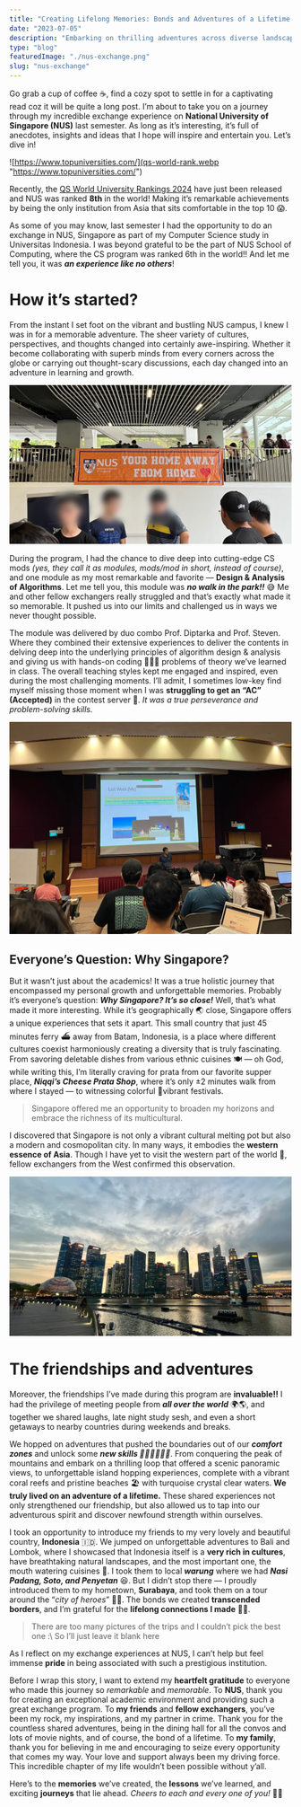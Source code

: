 ```yaml
---
title: "Creating Lifelong Memories: Bonds and Adventures of a Lifetime at NUS"
date: "2023-07-05"
description: "Embarking on thrilling adventures across diverse landscapes, from conquering mountain peaks on a motorbike to exploring pristine island beaches, our shared travel experiences forged unforgettable bonds."
type: "blog"
featuredImage: "./nus-exchange.png"
slug: "nus-exchange"
---
```


Go grab a cup of coffee ☕️, find a cozy spot to settle in for a captivating read coz it will be quite a long post. I’m about to take you on a journey through my incredible exchange experience on **National University of Singapore (NUS)** last semester. As long as it’s interesting, it’s full of anecdotes, insights and ideas that I hope will inspire and entertain you. Let’s dive in!

![https://www.topuniversities.com/](qs-world-rank.webp "https://www.topuniversities.com/")

Recently, the [QS World University Rankings 2024](https://www.topuniversities.com/university-rankings/world-university-rankings/2024) have just been released and NUS was ranked **8th** in the world! Making it’s remarkable achievements by being the only institution from Asia that sits comfortable in the top 10 😱.

As some of you may know, last semester I had the opportunity to do an exchange in NUS, Singapore as part of my Computer Science study in Universitas Indonesia. I was beyond grateful to be the part of NUS School of Computing, where the CS program was ranked 6th in the world!! And let me tell you, it was **_an experience like no others_**!

# **How it’s started?**

From the instant I set foot on the vibrant and bustling NUS campus, I knew I was in for a memorable adventure. The sheer variety of cultures, perspectives, and thoughts changed into certainly awe-inspiring. Whether it become collaborating with superb minds from every corners across the globe or carrying out thought-scary discussions, each day changed into an adventure in learning and growth.

![The very first few week — Exchangers Welcoming Party](welcoming-party.webp "The very first few week — Exchangers Welcoming Party")

During the program, I had the chance to dive deep into cutting-edge CS mods *(yes, they call it as modules, mods/mod in short, instead of course)*, and one module as my most remarkable and favorite — **Design & Analysis of Algorithms**. Let me tell you, this module was **_no walk in the park!!_** 😅 Me and other fellow exchangers really struggled and that’s exactly what made it so memorable. It pushed us into our limits and challenged us in ways we never thought possible.

The module was delivered by duo combo Prof. Diptarka and Prof. Steven. Where they combined their extensive experiences to deliver the contents in delving deep into the underlying principles of algorithm design & analysis and giving us with hands-on coding 👨🏻‍💻 problems of theory we’ve learned in class. The overall teaching styles kept me engaged and inspired, even during the most challenging moments. I’ll admit, I sometimes low-key find myself missing those moment when I was **struggling to get an “AC” (Accepted)** in the contest server 🤪. *It was a true perseverance and problem-solving skills.*

![Week 2 DAA Lecture](daa-lecture.webp "Week 2 DAA Lecture")

## **Everyone’s Question: Why Singapore?**

But it wasn’t just about the academics! It was a true holistic journey that encompassed my personal growth and unforgettable memories. Probably it’s everyone’s question: **_Why Singapore? It’s so close!_** Well, that’s what made it more interesting. While it’s geographically 🌏 close, Singapore offers a unique experiences that sets it apart. This small country that just 45 minutes ferry ⛴️ away from Batam, Indonesia, is a place where different cultures coexist harmoniously creating a diversity that is truly fascinating. From savoring deletable dishes from various ethnic cuisines 🍽️ — oh God, while writing this, I’m literally craving for prata from our favorite supper place, **_Niqqi’s Cheese Prata Shop_**, where it’s only ±2 minutes walk from where I stayed — to witnessing colorful 🎨vibrant festivals.

> Singapore offered me an opportunity to broaden my horizons and embrace the richness of its multicultural.

I discovered that Singapore is not only a vibrant cultural melting pot but also a modern and cosmopolitan city. In many ways, it embodies the **western essence of Asia**. Though I have yet to visit the western part of the world 🤪, fellow exchangers from the West confirmed this observation.

![Singapore’s skylines during sunset](singapore-downtown.webp "Singapore’s skylines during sunset")

# **The friendships and adventures**

Moreover, the friendships I’ve made during this program are **invaluable‼️** I had the privilege of meeting people from **_all over the world_** 🌍🌎, and together we shared laughs, late night study sesh, and even a short getaways to nearby countries during weekends and breaks.

We hopped on adventures that pushed the boundaries out of our **_comfort zones_** and unlock some **_new skills 🧗🏻‍♂️🏄🏻‍♂️_**. From conquering the peak of mountains and embark on a thrilling loop that offered a scenic panoramic views, to unforgettable island hopping experiences, complete with a vibrant coral reefs and pristine beaches 🏖️ with turquoise crystal clear waters. **We truly lived on an adventure of a lifetime.** These shared experiences not only strengthened our friendship, but also allowed us to tap into our adventurous spirit and discover newfound strength within ourselves.

I took an opportunity to introduce my friends to my very lovely and beautiful country, **Indonesia** 🇮🇩. We jumped on unforgettable adventures to Bali and Lombok, where I showcased that Indonesia itself is a **very rich in cultures**, have breathtaking natural landscapes, and the most important one, the mouth watering cuisines 🍛. I took them to local **_warung_** where we had **_Nasi Padang, Soto, and Penyetan_** 😆. But I didn’t stop there — I proudly introduced them to my hometown, **Surabaya**, and took them on a tour around the “_city of heroes_” 🦈🐊. The bonds we created **transcended borders**, and I’m grateful for the **lifelong connections I made** 🤝🏻.

> There are too many pictures of the trips and I couldn’t pick the best one :\ So I’ll just leave it blank here

As I reflect on my exchange experiences at NUS, I can’t help but feel immense **pride** in being associated with such a prestigious institution.

Before I wrap this story, I want to extend my **heartfelt gratitude** to everyone who made this journey so *remarkable* and *memorable*. To **NUS**, thank you for creating an exceptional academic environment and providing such a great exchange program. To **my friends** and **fellow exchangers**, you’ve been my rock, my inspirations, and my partner in crime. Thank you for the countless shared adventures, being in the dining hall for all the convos and lots of movie nights, and of course, the bond of a lifetime. To **my family**, thank you for believing in me and encouraging to seize every opportunity that comes my way. Your love and support always been my driving force. This incredible chapter of my life wouldn’t been possible without y’all.

Here’s to the **memories** we’ve created, the **lessons** we’ve learned, and exciting **journeys** that lie ahead. *Cheers to each and every one of you!* 🥂🍻
